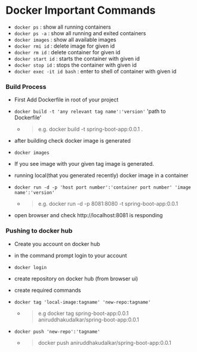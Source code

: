 # Docker Important Commands
- `docker ps` : show all running containers
- `docker ps -a` : show all running and exited containers
- `docker images` : show all available images
- `docker rmi id` : delete image for given id
- `docker rm id` : delete container for given id
- `docker start id` : starts the container with given id
- `docker stop id` : stops the container with given id
- `docker exec -it id bash` : enter to shell of container with given id

### Build Process
- First Add Dockerfile in root of your project

- `docker build -t 'any relevant tag name':'version'` 'path to Dockerfile'
  - > e.g. docker build -t spring-boot-app:0.0.1 .

- after building check docker image is generated
- `docker images`
- If you see image with your given tag image is generated.

- running local(that you generated recently) docker image in a container
- `docker run -d -p 'host port number':'container port number' 'image name':'version'`
  - > e.g. docker run -d -p 8081:8080 -t spring-boot-app:0.0.1

- open browser and check http://localhost:8081 is responding

### Pushing to docker hub

- Create you account on docker hub
- in the command prompt login to your account
- `docker login`

- create repository on docker hub (from browser ui)
- create required commands 
- `docker tag 'local-image:tagname' 'new-repo:tagname'`
    - > e.g docker tag spring-boot-app:0.0.1 aniruddhakudalkar/spring-boot-app:0.0.1
- `docker push 'new-repo':'tagname'`
    - > docker push aniruddhakudalkar/spring-boot-app:0.0.1

